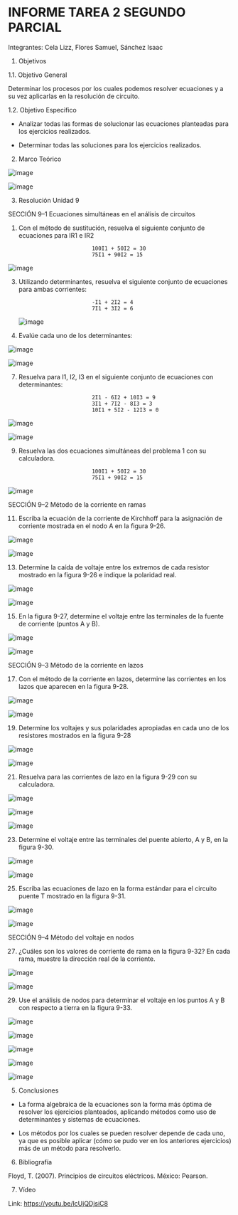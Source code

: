 # INFORME TAREA 2 SEGUNDO PARCIAL

Integrantes: Cela Lizz, Flores Samuel, Sánchez Isaac


1. Objetivos

1.1. Objetivo General

Determinar los procesos por los cuales podemos resolver ecuaciones y a su vez aplicarlas en la resolución de circuito.

1.2. Objetivo Especifico
- Analizar todas las formas de solucionar las ecuaciones planteadas para los ejercicios realizados.

- Determinar todas las soluciones para los ejercicios realizados.

2. Marco Teórico

![image](https://user-images.githubusercontent.com/94079321/148572035-2d43191d-9fed-431a-9232-ab8258d5c5d3.png)


![image](https://user-images.githubusercontent.com/94079321/148572833-bba6fa27-de0c-4470-b03f-4bb2b9ca6d92.png)


3. Resolución Unidad 9

SECCIÓN 9–1 Ecuaciones simultáneas en el análisis de circuitos 

1. Con el método de sustitución, resuelva el siguiente conjunto de ecuaciones para IR1 e IR2

                              100I1 + 50I2 = 30
                              75I1 + 90I2 = 15
                              
![image](https://user-images.githubusercontent.com/94079321/148841669-ea06424c-e89b-4cec-8925-67643598f4f4.png)

                              
3. Utilizando determinantes, resuelva el siguiente conjunto de ecuaciones para ambas corrientes:

                              -I1 + 2I2 = 4
                              7I1 + 3I2 = 6
                              
   ![image](https://user-images.githubusercontent.com/94079321/148841709-03f34cad-74c3-46a4-80e5-563be12daa23.png)

                              
5. Evalúe cada uno de los determinantes:

![image](https://user-images.githubusercontent.com/94079321/148305570-08acefea-51e1-4bb4-ad89-0ba84d00f9f3.png)

![image](https://user-images.githubusercontent.com/94079321/148841737-89e2d3cc-623f-4832-8cb6-6272d9f19c8c.png)

7. Resuelva para I1, I2, I3 en el siguiente conjunto de ecuaciones con determinantes:

                              2I1 - 6I2 + 10I3 = 9 
                              3I1 + 7I2 - 8I3 = 3 
                              10I1 + 5I2 - 12I3 = 0
![image](https://user-images.githubusercontent.com/94079321/148841767-2ca1ffd0-7053-4b67-9365-df22b55040a3.png)

![image](https://user-images.githubusercontent.com/94079321/148841775-ffca5b98-ebfb-4ff7-928b-42aa2f509413.png)


9. Resuelva las dos ecuaciones simultáneas del problema 1 con su calculadora.


                              100I1 + 50I2 = 30
                              75I1 + 90I2 = 15
 ![image](https://user-images.githubusercontent.com/94079321/148841814-366fb657-1d70-4304-b16d-230817fe4cbe.png)
                             
SECCIÓN 9–2 Método de la corriente en ramas

11. Escriba la ecuación de la corriente de Kirchhoff para la asignación de corriente mostrada en el nodo A en la figura 9-26.

![image](https://user-images.githubusercontent.com/94079321/148305593-c54f36aa-bebd-4077-b9cd-c95285143577.png)

![image](https://user-images.githubusercontent.com/94079321/148841848-a0c17890-5813-43c2-868d-780a462cf4f9.png)

13. Determine la caída de voltaje entre los extremos de cada resistor mostrado en la figura 9-26 e indique la polaridad real.

![image](https://user-images.githubusercontent.com/94079321/148305596-e635bbcb-e8d6-4f88-920d-7b0161b68489.png)

![image](https://user-images.githubusercontent.com/94079321/148948198-ed87e930-245c-4a7b-be47-9d7896f36b92.png)

15. En la figura 9-27, determine el voltaje entre las terminales de la fuente de corriente (puntos A y B).

![image](https://user-images.githubusercontent.com/94079321/148305614-1be12934-c8f2-45cd-837d-b26e09bacd82.png)

![image](https://user-images.githubusercontent.com/94079321/148948290-2aa53e3d-e877-481b-8b24-18a6437168ad.png)

SECCIÓN 9–3 Método de la corriente en lazos

17. Con el método de la corriente en lazos, determine las corrientes en los lazos que aparecen en la figura 9-28.

![image](https://user-images.githubusercontent.com/94079321/148306530-10ef7233-c832-4347-8e6b-15b193bf7e78.png)

![image](https://user-images.githubusercontent.com/94079321/148948342-e255d0ef-324c-48c5-a7f2-237a791aa088.png)

19. Determine los voltajes y sus polaridades apropiadas en cada uno de los resistores mostrados en la figura 9-28

![image](https://user-images.githubusercontent.com/94079321/148306538-bef10501-7a8d-4c09-a192-65a4b6188c7f.png)

![image](https://user-images.githubusercontent.com/94079321/148948390-34ddff6c-8752-423f-af77-dd9e70676079.png)

21. Resuelva para las corrientes de lazo en la figura 9-29 con su calculadora. 

![image](https://user-images.githubusercontent.com/94079321/148306569-83c7510a-de9b-4170-84ea-29c7c8392aba.png)

![image](https://user-images.githubusercontent.com/94079321/148948439-a5cac702-2f41-4add-870c-f7ebda327800.png)

![image](https://user-images.githubusercontent.com/94079321/148948455-27455d5a-fd3b-4030-9712-152c08996df9.png)

23. Determine el voltaje entre las terminales del puente abierto, A y B, en la figura 9-30.

![image](https://user-images.githubusercontent.com/94079321/148306606-1dd4ee57-b1fe-4f29-a0f1-a1d71eb027cf.png)

![image](https://user-images.githubusercontent.com/94079321/148948504-646f00d8-f7ca-448f-889e-d9af120ef677.png)

25. Escriba las ecuaciones de lazo en la forma estándar para el circuito puente T mostrado en la figura 9-31.

![image](https://user-images.githubusercontent.com/94079321/148306634-e7aa6c60-fcd8-4f39-ad61-4a799042b1c6.png)

![image](https://user-images.githubusercontent.com/94079321/148393958-e909c844-0f14-46a7-b02a-44010f7cfe2d.png)

SECCIÓN 9–4 Método del voltaje en nodos 

27. ¿Cuáles son los valores de corriente de rama en la figura 9-32? En cada rama, muestre la dirección real de la corriente. 

![image](https://user-images.githubusercontent.com/94079321/148306654-c8110151-cca3-49de-b873-87fb5daa4d61.png)

![image](https://user-images.githubusercontent.com/94079321/148394117-d54eabfe-3c78-4704-a2ec-d87d85bf0bbe.png)

29. Use el análisis de nodos para determinar el voltaje en los puntos A y B con respecto a tierra en la figura 9-33.

![image](https://user-images.githubusercontent.com/94079321/148306746-250f1201-63e8-490a-9072-70c89b0824ec.png)

![image](https://user-images.githubusercontent.com/94079321/148395303-4f56e7ca-b6fe-4916-b105-84b855db8129.png)

![image](https://user-images.githubusercontent.com/94079321/148395340-24ae3d63-ad57-40f1-9d7a-071b7c4f4bd9.png)

![image](https://user-images.githubusercontent.com/94079321/148395366-a37b2bd2-ef32-4cc4-8c02-303b536fbb55.png)

![image](https://user-images.githubusercontent.com/94079321/148395384-319ea0c3-7d50-4a3b-8d05-ba94d5b674fe.png)

5. Conclusiones

- La forma algebraica de la ecuaciones son la forma más óptima de resolver los ejercicios planteados, aplicando métodos como uso de determinantes y sistemas de ecuaciones.

- Los métodos por los cuales se pueden resolver depende de cada uno, ya que es posible aplicar (cómo se pudo ver en los anteriores ejercicios) más de un método para resolverlo.


6. Bibliografía

Floyd, T. (2007). Principios de circuitos eléctricos. México: Pearson.

7. Vídeo

Link:  https://youtu.be/lcUjQDjsiC8
